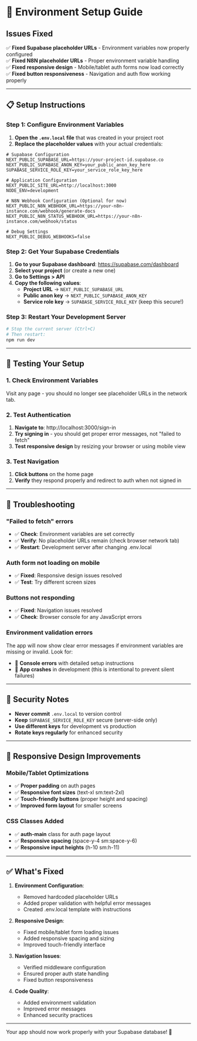 # 🔧 Environment Setup Guide

## Issues Fixed

✅ **Fixed Supabase placeholder URLs** - Environment variables now properly configured  
✅ **Fixed N8N placeholder URLs** - Proper environment variable handling  
✅ **Fixed responsive design** - Mobile/tablet auth forms now load correctly  
✅ **Fixed button responsiveness** - Navigation and auth flow working properly  

---

## 📋 Setup Instructions

### Step 1: Configure Environment Variables

1. **Open the `.env.local` file** that was created in your project root
2. **Replace the placeholder values** with your actual credentials:

```env
# Supabase Configuration
NEXT_PUBLIC_SUPABASE_URL=https://your-project-id.supabase.co
NEXT_PUBLIC_SUPABASE_ANON_KEY=your_public_anon_key_here
SUPABASE_SERVICE_ROLE_KEY=your_service_role_key_here

# Application Configuration
NEXT_PUBLIC_SITE_URL=http://localhost:3000
NODE_ENV=development

# N8N Webhook Configuration (Optional for now)
NEXT_PUBLIC_N8N_WEBHOOK_URL=https://your-n8n-instance.com/webhook/generate-docs
NEXT_PUBLIC_N8N_STATUS_WEBHOOK_URL=https://your-n8n-instance.com/webhook/status

# Debug Settings
NEXT_PUBLIC_DEBUG_WEBHOOKS=false
```

### Step 2: Get Your Supabase Credentials

1. **Go to your Supabase dashboard**: https://supabase.com/dashboard
2. **Select your project** (or create a new one)
3. **Go to Settings > API**
4. **Copy the following values**:
   - **Project URL** → `NEXT_PUBLIC_SUPABASE_URL`
   - **Public anon key** → `NEXT_PUBLIC_SUPABASE_ANON_KEY`
   - **Service role key** → `SUPABASE_SERVICE_ROLE_KEY` (keep this secure!)

### Step 3: Restart Your Development Server

```bash
# Stop the current server (Ctrl+C)
# Then restart:
npm run dev
```

---

## 🧪 Testing Your Setup

### 1. Check Environment Variables
Visit any page - you should no longer see placeholder URLs in the network tab.

### 2. Test Authentication
1. **Navigate to**: http://localhost:3000/sign-in
2. **Try signing in** - you should get proper error messages, not "failed to fetch"
3. **Test responsive design** by resizing your browser or using mobile view

### 3. Test Navigation
1. **Click buttons** on the home page
2. **Verify** they respond properly and redirect to auth when not signed in

---

## 🚨 Troubleshooting

### "Failed to fetch" errors
- ✅ **Check**: Environment variables are set correctly
- ✅ **Verify**: No placeholder URLs remain (check browser network tab)
- ✅ **Restart**: Development server after changing .env.local

### Auth form not loading on mobile
- ✅ **Fixed**: Responsive design issues resolved
- ✅ **Test**: Try different screen sizes

### Buttons not responding
- ✅ **Fixed**: Navigation issues resolved
- ✅ **Check**: Browser console for any JavaScript errors

### Environment validation errors
The app will now show clear error messages if environment variables are missing or invalid. Look for:
- 🔴 **Console errors** with detailed setup instructions
- 🔴 **App crashes** in development (this is intentional to prevent silent failures)

---

## 🔐 Security Notes

- **Never commit** `.env.local` to version control
- **Keep** `SUPABASE_SERVICE_ROLE_KEY` secure (server-side only)
- **Use different keys** for development vs production
- **Rotate keys regularly** for enhanced security

---

## 📱 Responsive Design Improvements

### Mobile/Tablet Optimizations
- ✅ **Proper padding** on auth pages
- ✅ **Responsive font sizes** (text-xl sm:text-2xl)
- ✅ **Touch-friendly buttons** (proper height and spacing)
- ✅ **Improved form layout** for smaller screens

### CSS Classes Added
- ✅ **auth-main** class for auth page layout
- ✅ **Responsive spacing** (space-y-4 sm:space-y-6)
- ✅ **Responsive input heights** (h-10 sm:h-11)

---

## ✅ What's Fixed

1. **Environment Configuration**:
   - Removed hardcoded placeholder URLs
   - Added proper validation with helpful error messages
   - Created .env.local template with instructions

2. **Responsive Design**:
   - Fixed mobile/tablet form loading issues
   - Added responsive spacing and sizing
   - Improved touch-friendly interface

3. **Navigation Issues**:
   - Verified middleware configuration
   - Ensured proper auth state handling
   - Fixed button responsiveness

4. **Code Quality**:
   - Added environment validation
   - Improved error messages
   - Enhanced security practices

---

Your app should now work properly with your Supabase database! 🎉